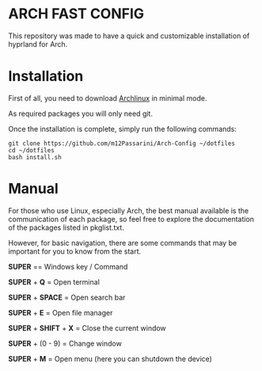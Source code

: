 
# ARCH FAST CONFIG

This repository was made to have a quick and customizable installation of hyprland for Arch.

# Installation

First of all, you need to download [Archlinux](https://archlinux.org/download/) in minimal mode.

As required packages you will only need git.

Once the installation is complete, simply run the following commands:

```
git clone https://github.com/m12Passarini/Arch-Config ~/dotfiles
cd ~/dotfiles
bash install.sh 
```

# Manual

For those who use Linux, especially Arch, the best manual available is the communication of each package, so feel free to explore the documentation of the packages listed in pkglist.txt.

However, for basic navigation, there are some commands that may be important for you to know from the start.

**SUPER** ==  Windows key / Command

**SUPER** + **Q** = Open terminal

**SUPER** + **SPACE** = Open search bar

**SUPER** + **E** = Open file manager

**SUPER** + **SHIFT** + **X** = Close the current window

**SUPER** + (0 - 9) = Change window

**SUPER** + **M** = Open menu (here you can shutdown the device)


